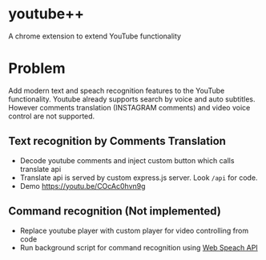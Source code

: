 # youtube++
A chrome extension to extend YouTube functionality

# Problem

Add modern text and speach recognition features to the YouTube functionality.
Youtube already supports search by voice and auto subtitles. However comments translation (INSTAGRAM comments) and video voice control are not supported.

## Text recognition by Comments Translation

- Decode youtube comments and inject custom button which calls translate api
- Translate api is served by custom express.js server. Look `/api` for code. 
- Demo https://youtu.be/COcAc0hvn9g

## Command recognition (Not implemented)

- Replace youtube player with custom player for video controlling from code
- Run background script for command recognition using [Web Speach API](https://developer.mozilla.org/en-US/docs/Web/API/Web_Speech_API/Using_the_Web_Speech_API)
